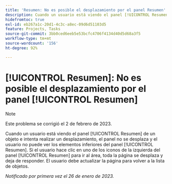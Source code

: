 ```yaml
---
title: 'Resumen: No es posible el desplazamiento por el panel Resumen'
description: Cuando un usuario está viendo el panel [!UICONTROL Resumen] de un objeto e intenta realizar un desplazamiento, el panel no se desplaza y el usuario no puede ver los elementos inferiores del panel [!UICONTROL Resumen]. Si el usuario hace clic en uno de los iconos de la izquierda del panel [!UICONTROL Resumen] para ir al área, toda la página se desplaza y deja de responder. El usuario debe actualizar la página para volver a la lista.
hidefromtoc: true
exl-id: eb267a1c-20d1-4c3c-a8ec-09d6d51103d5
feature: Projects, Tasks
source-git-commit: 3bb0ced6eeb5e53bcfc4706f4134d40d5d68a3f5
workflow-type: tm+mt
source-wordcount: '156'
ht-degree: 92%

---
```


# [!UICONTROL Resumen]: No es posible el desplazamiento por el panel [!UICONTROL Resumen]

>[!NOTE]
>
>Este problema se corrigió el 2 de febrero de 2023.

Cuando un usuario está viendo el panel [!UICONTROL Resumen] de un objeto e intenta realizar un desplazamiento, el panel no se desplaza y el usuario no puede ver los elementos inferiores del panel [!UICONTROL Resumen]. Si el usuario hace clic en uno de los iconos de la izquierda del panel [!UICONTROL Resumen] para ir al área, toda la página se desplaza y deja de responder. El usuario debe actualizar la página para volver a la lista de objetos.

_Notificado por primera vez el 26 de enero de 2023._
